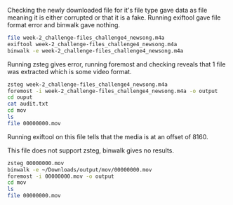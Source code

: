 Checking the newly downloaded file for it's file type gave data as file meaning it is either corrupted or that it is a fake. Running exiftool gave file format error and binwalk gave nothing.

```bash
file week-2_challenge-files_challenge4_newsong.m4a
exiftool week-2_challenge-files_challenge4_newsong.m4a
binwalk -e week-2_challenge-files_challenge4_newsong.m4a
```
Running zsteg gives error, running foremost and checking reveals that 1 file was extracted which is some video format.

```bash
zsteg week-2_challenge-files_challenge4_newsong.m4a
foremost -i week-2_challenge-files_challenge4_newsong.m4a -o output
cd ouput
cat audit.txt
cd mov
ls
file 00000000.mov
```
Running exiftool on this file tells that the media is at an offset of 8160.

This file does not support zsteg, binwalk gives no results.
```bash
zsteg 00000000.mov
binwalk -e ~/Downloads/output/mov/00000000.mov
foremost -i 00000000.mov -o output
cd mov
ls
file 00000000.mov
```
